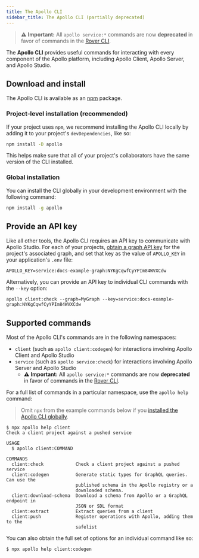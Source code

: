 ```yaml
---
title: The Apollo CLI
sidebar_title: The Apollo CLI (partially deprecated)
---
```


> ⚠️ **Important:** All `apollo service:*` commands are now **deprecated** in favor of commands in the [Rover CLI](https://www.apollographql.com/docs/rover/).

The **Apollo CLI** provides useful commands for interacting with every component of the Apollo platform, including Apollo Client, Apollo Server, and Apollo Studio.

## Download and install

The Apollo CLI is available as an [npm](https://www.npmjs.com/get-npm) package.

### Project-level installation (recommended)

If your project uses `npm`, we recommend installing the Apollo CLI locally by adding it to your project's `devDependencies`, like so:

```bash
npm install -D apollo
```

This helps make sure that all of your project's collaborators have the same version of the CLI installed.

### Global installation

You can install the CLI globally in your development environment with the following command:

```bash
npm install -g apollo
```

## Provide an API key

Like all other tools, the Apollo CLI requires an API key to communicate with Apollo Studio. For each of your projects, [obtain a graph API key](https://www.apollographql.com/docs/studio/api-keys/#graph-api-keys) for the project's associated graph, and set that key as the value of `APOLLO_KEY` in your application's `.env` file:

```js:title=.env
APOLLO_KEY=service:docs-example-graph:NYKgCqwfCyYPIm84WVXCdw
```

Alternatively, you can provide an API key to individual CLI commands with the `--key` option:

```
apollo client:check --graph=MyGraph --key=service:docs-example-graph:NYKgCqwfCyYPIm84WVXCdw
```

## Supported commands

Most of the Apollo CLI's commands are in the following namespaces:

* `client` (such as `apollo client:codegen`) for interactions involving Apollo Client and Apollo Studio
* `service` (such as `apollo service:check`) for interactions involving Apollo Server and Apollo Studio
    * ⚠️ **Important:** All `apollo service:*` commands are now **deprecated** in favor of commands in the [Rover CLI](https://www.apollographql.com/docs/rover/).

For a full list of commands in a particular namespace, use the `apollo help` command:

> Omit `npx` from the example commands below if you [installed the Apollo CLI globally](#global-installation).

```
$ npx apollo help client
Check a client project against a pushed service

USAGE
  $ apollo client:COMMAND

COMMANDS
  client:check            Check a client project against a pushed service
  client:codegen          Generate static types for GraphQL queries. Can use the
                          published schema in the Apollo registry or a
                          downloaded schema.
  client:download-schema  Download a schema from Apollo or a GraphQL endpoint in
                          JSON or SDL format
  client:extract          Extract queries from a client
  client:push             Register operations with Apollo, adding them to the
                          safelist
```

You can also obtain the full set of options for an individual command like so:

```
$ npx apollo help client:codegen
```
